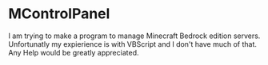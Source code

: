 # MControlPanel
I am trying to make a program to manage Minecraft Bedrock edition servers.  Unfortunatly my expierience is with VBScript and I don't have much of that.
Any Help would be greatly appreciated.
